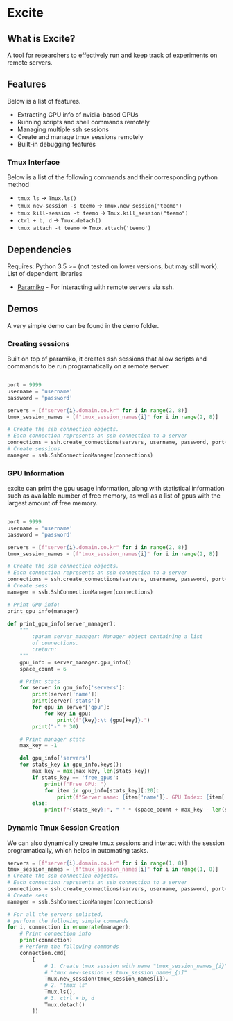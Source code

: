 # Excite

## What is Excite?

A tool for researchers to effectively run and keep track of experiments on remote servers.

## Features

Below is a list of features.
- Extracting GPU info of nvidia-based GPUs
- Running scripts and shell commands remotely 
- Managing multiple ssh sessions
- Create and manage tmux sessions remotely
- Built-in debugging features

### Tmux Interface

Below is a list of the following commands and their corresponding python method

- `tmux ls` -> `Tmux.ls()`
- `tmux new-session -s teemo` -> `Tmux.new_session("teemo")`
- `tmux kill-session -t teemo` -> `Tmux.kill_session("teemo")`
- `ctrl + b, d` -> `Tmux.detach()`
- `tmux attach -t teemo` -> `Tmux.attach('teemo')`

## Dependencies

Requires: Python 3.5 >= (not tested on lower versions, but may still work).
List of dependent libraries
- [Paramiko](https://github.com/paramiko/paramiko) - For interacting with remote servers via ssh.

## Demos 

A very simple demo can be found in the demo folder. 

### Creating sessions

Built on top of paramiko, it creates ssh sessions that allow scripts and commands to be run 
programatically on a remote server.

```python

port = 9999
username = 'username'
password = 'password'

servers = [f"server{i}.domain.co.kr" for i in range(2, 8)]
tmux_session_names = [f"tmux_session_names{i}" for i in range(2, 8)]

# Create the ssh connection objects.
# Each connection represents an ssh connection to a server
connections = ssh.create_connections(servers, username, password, port=port, is_debug=True)
# Create sessions
manager = ssh.SshConnectionManager(connections)

```

### GPU Information

excite can print the gpu usage information, along with statistical information such as available number of free memory, as well as a list of gpus
with the largest amount of free memory.

```python

port = 9999
username = 'username'
password = 'password'

servers = [f"server{i}.domain.co.kr" for i in range(2, 8)]
tmux_session_names = [f"tmux_session_names{i}" for i in range(2, 8)]

# Create the ssh connection objects.
# Each connection represents an ssh connection to a server
connections = ssh.create_connections(servers, username, password, port=port, is_debug=True)
# Create sess
manager = ssh.SshConnectionManager(connections)

# Print GPU info:
print_gpu_info(manager)

def print_gpu_info(server_manager):
    """
        :param server_manager: Manager object containing a list
        of connections.
        :return:
    """
    gpu_info = server_manager.gpu_info()
    space_count = 6

    # Print stats
    for server in gpu_info['servers']:
        print(server['name'])
        print(server['stats'])
        for gpu in server['gpu']:
            for key in gpu:
                print(f"{key}:\t {gpu[key]}.")
        print("-" * 30)

    # Print manager stats
    max_key = -1

    del gpu_info['servers']
    for stats_key in gpu_info.keys():
        max_key = max(max_key, len(stats_key))
        if stats_key == 'free_gpus':
            print(f"Free GPU: ")
            for item in gpu_info[stats_key][:20]:
                print(f"Server name: {item['name']}. GPU Index: {item['index']}. Free memory: {item['free_memory']}")
        else:
            print(f"{stats_key}:", " " * (space_count + max_key - len(stats_key)), f"{gpu_info[stats_key]}")


```

### Dynamic Tmux Session Creation

We can also dynamically create tmux sessions and interact with the session programatically, which helps in automating
tasks.

```python
servers = [f"server{i}.domain.co.kr" for i in range(1, 8)]
tmux_session_names = [f"tmux_session_names{i}" for i in range(1, 8)]
# Create the ssh connection objects.
# Each connection represents an ssh connection to a server
connections = ssh.create_connections(servers, username, password, port=port, is_debug=True)
# Create sess
manager = ssh.SshConnectionManager(connections)

# For all the servers enlisted,
# perform the following simple commands
for i, connection in enumerate(manager):
    # Print connection info
    print(connection)
    # Perform the following commands
    connection.cmd(
        [
            # 1. Create tmux session with name "tmux_session_names_{i}" where i is a number. e.g. 1
            # "tmux new-session -s tmux_session_names_{i]"
            Tmux.new_session(tmux_session_names[i]),
            # 2. "tmux ls"
            Tmux.ls(),
            # 3. ctrl + b, d
            Tmux.detach()
        ])
```